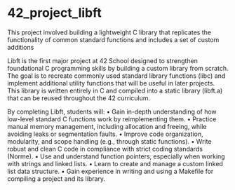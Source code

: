 # 42_project_libft
This project involved building a lightweight C library that replicates the functionality of common standard functions and includes a set of custom additions


Libft is the first major project at 42 School designed to strengthen foundational C programming skills by building a custom library from scratch. The goal is to recreate commonly used standard library functions (libc) and implement additional utility functions that will be useful in later projects. This library is written entirely in C and compiled into a static library (libft.a) that can be reused throughout the 42 curriculum.

By completing Libft, students will:
	•	Gain in-depth understanding of how low-level standard C functions work by reimplementing them.
	•	Practice manual memory management, including allocation and freeing, while avoiding leaks or segmentation faults.
	•	Improve code organization, modularity, and scope handling (e.g., through static functions).
	•	Write robust and clean C code in compliance with strict coding standards (Norme).
	•	Use and understand function pointers, especially when working with strings and linked lists.
	•	Learn to create and manage a custom linked list data structure.
	•	Gain experience in writing and using a Makefile for compiling a project and its library.
